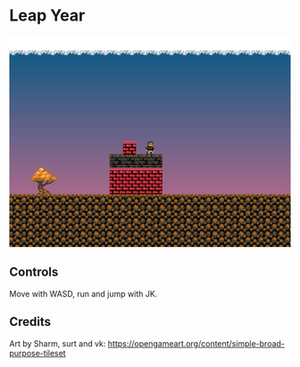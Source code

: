 # Leap Year

![Screenshot](screenshot.png)


## Controls

Move with WASD, run and jump with JK.


## Credits

Art by Sharm, surt and vk: https://opengameart.org/content/simple-broad-purpose-tileset
